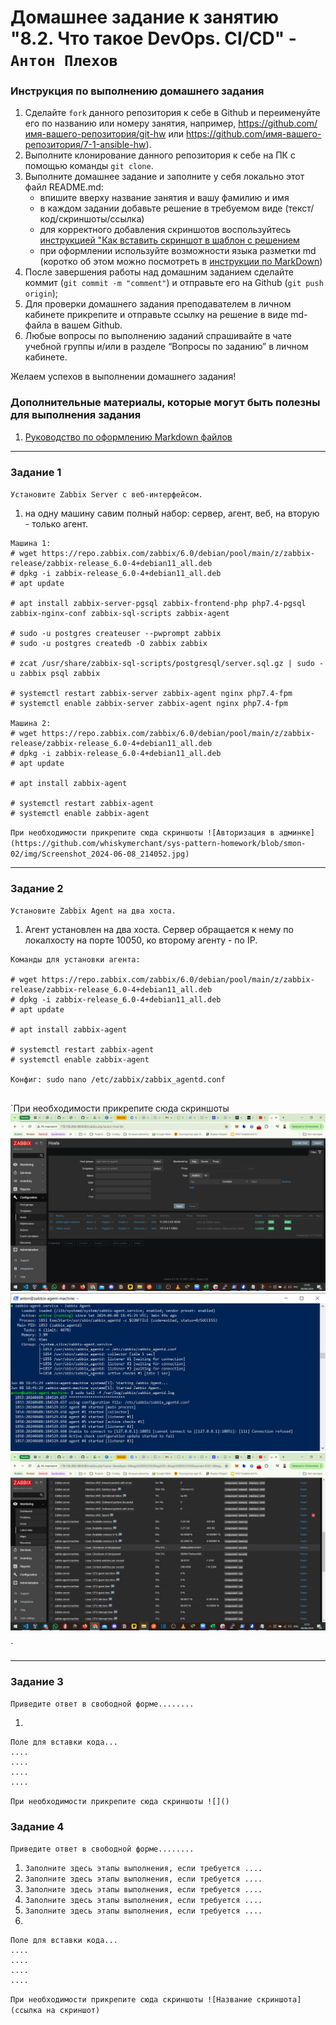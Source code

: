 # Домашнее задание к занятию "8.2. Что такое DevOps. СI/СD" - `Антон Плехов`


### Инструкция по выполнению домашнего задания

   1. Сделайте `fork` данного репозитория к себе в Github и переименуйте его по названию или номеру занятия, например, https://github.com/имя-вашего-репозитория/git-hw или  https://github.com/имя-вашего-репозитория/7-1-ansible-hw).
   2. Выполните клонирование данного репозитория к себе на ПК с помощью команды `git clone`.
   3. Выполните домашнее задание и заполните у себя локально этот файл README.md:
      - впишите вверху название занятия и вашу фамилию и имя
      - в каждом задании добавьте решение в требуемом виде (текст/код/скриншоты/ссылка)
      - для корректного добавления скриншотов воспользуйтесь [инструкцией "Как вставить скриншот в шаблон с решением](https://github.com/netology-code/sys-pattern-homework/blob/main/screen-instruction.md)
      - при оформлении используйте возможности языка разметки md (коротко об этом можно посмотреть в [инструкции  по MarkDown](https://github.com/netology-code/sys-pattern-homework/blob/main/md-instruction.md))
   4. После завершения работы над домашним заданием сделайте коммит (`git commit -m "comment"`) и отправьте его на Github (`git push origin`);
   5. Для проверки домашнего задания преподавателем в личном кабинете прикрепите и отправьте ссылку на решение в виде md-файла в вашем Github.
   6. Любые вопросы по выполнению заданий спрашивайте в чате учебной группы и/или в разделе “Вопросы по заданию” в личном кабинете.
   
Желаем успехов в выполнении домашнего задания!
   
### Дополнительные материалы, которые могут быть полезны для выполнения задания

1. [Руководство по оформлению Markdown файлов](https://gist.github.com/Jekins/2bf2d0638163f1294637#Code)

---

### Задание 1

`Установите Zabbix Server с веб-интерфейсом.`

1. на одну машину савим полный набор: сервер, агент, веб, на вторую - только агент.

```
Машина 1:
# wget https://repo.zabbix.com/zabbix/6.0/debian/pool/main/z/zabbix-release/zabbix-release_6.0-4+debian11_all.deb
# dpkg -i zabbix-release_6.0-4+debian11_all.deb
# apt update

# apt install zabbix-server-pgsql zabbix-frontend-php php7.4-pgsql zabbix-nginx-conf zabbix-sql-scripts zabbix-agent

# sudo -u postgres createuser --pwprompt zabbix
# sudo -u postgres createdb -O zabbix zabbix

# zcat /usr/share/zabbix-sql-scripts/postgresql/server.sql.gz | sudo -u zabbix psql zabbix

# systemctl restart zabbix-server zabbix-agent nginx php7.4-fpm
# systemctl enable zabbix-server zabbix-agent nginx php7.4-fpm

Машина 2:
# wget https://repo.zabbix.com/zabbix/6.0/debian/pool/main/z/zabbix-release/zabbix-release_6.0-4+debian11_all.deb
# dpkg -i zabbix-release_6.0-4+debian11_all.deb
# apt update

# apt install zabbix-agent

# systemctl restart zabbix-agent
# systemctl enable zabbix-agent
```

`При необходимости прикрепитe сюда скриншоты
![Авторизация в админке](https://github.com/whiskymerchant/sys-pattern-homework/blob/smon-02/img/Screenshot_2024-06-08_214052.jpg)`



---

### Задание 2

`Установите Zabbix Agent на два хоста.`

1. Агент установлен на два хоста. Сервер обращается к нему по локалхосту на порте 10050, ко второму агенту - по IP. 

```
Команды для установки агента:

# wget https://repo.zabbix.com/zabbix/6.0/debian/pool/main/z/zabbix-release/zabbix-release_6.0-4+debian11_all.deb
# dpkg -i zabbix-release_6.0-4+debian11_all.deb
# apt update

# apt install zabbix-agent

# systemctl restart zabbix-agent
# systemctl enable zabbix-agent

Конфиг: sudo nano /etc/zabbix/zabbix_agentd.conf


```

`При необходимости прикрепитe сюда скриншоты
![Configuration -> Hosts](https://github.com/whiskymerchant/sys-pattern-homework/blob/smon-02/img/Screenshot_2024-06-08_214243.jpg)
![Agent's logs](https://github.com/whiskymerchant/sys-pattern-homework/blob/smon-02/img/Screenshot_2024-06-08_214938.jpg)
![Incoming data from both agent and server](https://github.com/whiskymerchant/sys-pattern-homework/blob/smon-02/img/Screenshot_2024-06-08_215132.jpg)

`


---

### Задание 3

`Приведите ответ в свободной форме........`

1. 

```
Поле для вставки кода...
....
....
....
....
```
`При необходимости прикрепитe сюда скриншоты
![]()`

### Задание 4

`Приведите ответ в свободной форме........`

1. `Заполните здесь этапы выполнения, если требуется ....`
2. `Заполните здесь этапы выполнения, если требуется ....`
3. `Заполните здесь этапы выполнения, если требуется ....`
4. `Заполните здесь этапы выполнения, если требуется ....`
5. `Заполните здесь этапы выполнения, если требуется ....`
6. 

```
Поле для вставки кода...
....
....
....
....
```

`При необходимости прикрепитe сюда скриншоты
![Название скриншота](ссылка на скриншот)`
